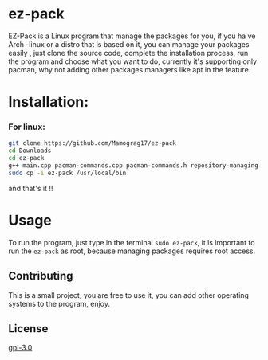 # ez-pack

EZ-Pack is a Linux program that manage the packages for you, if you ha ve Arch -linux or a distro that is based on it, you can manage your packages easily , just clone the source code, complete the installation process, run the program and choose what you want to do, currently it's supporting only pacman, why not adding other packages managers like apt in the feature.
# Installation:
### For linux:
```bash
git clone https://github.com/Mamograg17/ez-pack
cd Downloads
cd ez-pack
g++ main.cpp pacman-commands.cpp pacman-commands.h repository-managing.cpp repository-managing.h -o ez-pack
sudo cp -i ez-pack /usr/local/bin
```
and that's it !!
# Usage
To run the program, just type in the terminal ``sudo ez-pack``, it is important to run the `ez-pack` as root, because managing packages requires root access.
## Contributing
This is a small project, you are free to use it, you can add other operating systems to the program, enjoy.
## License
[gpl-3.0](https://www.gnu.org/licenses/gpl-3.0.en.html)
